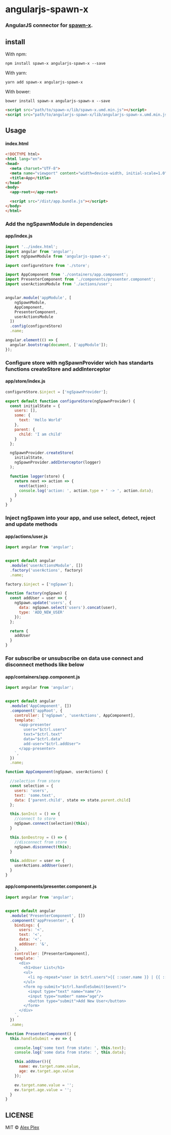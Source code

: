 # angularjs-spawn-x
### AngularJS connector for [spawn-x](https://github.com/atellmer/spawn-x).


## install
With npm:
```
npm install spawn-x angularjs-spawn-x --save
```
With yarn:
```
yarn add spawn-x angularjs-spawn-x
```
With bower:
```
bower install spawn-x angularjs-spawn-x --save
```
```html
<script src="path/to/spawn-x/lib/spawn-x.umd.min.js"></script>
<script src="path/to/angularjs-spawn-x/lib/angularjs-spawn-x.umd.min.js"></script>
```


## Usage

#### index.html
```html
<!DOCTYPE html>
<html lang="en">
<head>
  <meta charset="UTF-8">
  <meta name="viewport" content="width=device-width, initial-scale=1.0">
  <title>App</title>
</head>
<body>
  <app-root></app-root>

  <script src="/dist/app.bundle.js"></script>
</body>
</html>
```

### Add the ngSpawnModule in dependencies
#### app/index.js
```javascript
import '../index.html';
import angular from 'angular';
import ngSpawnModule from 'angularjs-spawn-x';

import configureStore from './store';

import AppComponent from './containers/app.component';
import PresenterComponent from './components/presenter.component';
import userActionsModule from './actions/user';


angular.module('appModule', [
    ngSpawnModule,
    AppComponent,
    PresenterComponent,
    userActionsModule
  ])
  .config(configureStore)
  .name;

angular.element(() => {
  angular.bootstrap(document, ['appModule']);
});
```
### Configure store with ngSpawnProvider wich has standarts functions createStore and addInterceptor
#### app/store/index.js
```javascript
configureStore.$inject = ['ngSpawnProvider'];

export default function configureStore(ngSpawnProvider) {
  const initialState = {
    users: [],
    some: {
      text: 'Hello World'
    },
    parent: {
      child: 'I am child'
    }
  };

  ngSpawnProvider.createStore(
    initialState,
    ngSpawnProvider.addInterceptor(logger)
  );

  function logger(store) {
    return next => action => {
      next(action);
      console.log('action: ', action.type + ' -> ', action.data);
    }
  }
}
```

### Inject ngSpawn into your app, and use select, detect, reject and update methods
#### app/actions/user.js
```javascript
import angular from 'angular';


export default angular
  .module('userActionsModule', [])
  .factory('userActions', factory)
  .name;

factory.$inject = ['ngSpawn'];

function factory(ngSpawn) {
  const addUser = user => {
    ngSpawn.update('users', {
      data: ngSpawn.select('users').concat(user),
      type: 'ADD_NEW_USER'
    });
  };

  return {
    addUser
  }
}
```
### For subscribe or unsubscribe on data use connect and disconnect methods like below
#### app/containers/app.component.js
```javascript
import angular from 'angular';


export default angular
  .module('AppComponent', [])
  .component('appRoot', {
    controller: ['ngSpawn', 'userActions', AppComponent],
    template: `
      <app-presenter
        users="$ctrl.users"
        text="$ctrl.text"
        data="$ctrl.data"
        add-user="$ctrl.addUser">
      </app-presenter>
    `,
  })
  .name;

function AppComponent(ngSpawn, userActions) {

  //selection from store
  const selection = {
    users: 'users',
    text: 'some.text',
    data: ['parent.child', state => state.parent.child]
  };

  this.$onInit = () => {
    //connect to store
    ngSpawn.connect(selection)(this);
  }

  this.$onDestroy = () => {
    //disconnect from store
    ngSpawn.disconnect(this);
  }

  this.addUser = user => {
    userActions.addUser(user);
  }
}
```

#### app/components/presenter.component.js
```javascript
import angular from 'angular';


export default angular
  .module('PresenterComponent', [])
  .component('appPresenter', {
    bindings: {
      users: '<',
      text: '<',
      data: '<',
      addUser: '&',
    },
    controller: [PresenterComponent],
    template: `
      <div>
        <h1>User List</h1>
        <ul>
          <li ng-repeat="user in $ctrl.users">{{ ::user.name }} | {{ ::user.age }}</li>
        </ul>
        <form ng-submit="$ctrl.handleSubmit($event)">
          <input type="text" name="name"/>
          <input type="number" name="age"/>
          <button type="submit">Add New User</button>
        </form>
      </div>
    `,
  })
  .name;

function PresenterComponent() {
  this.handleSubmit = ev => {

    console.log('some text from state: ', this.text);
    console.log('some data from state: ', this.data);

    this.addUser()({
      name: ev.target.name.value,
      age: ev.target.age.value
    });

    ev.target.name.value = '';
    ev.target.age.value = '';
  }
}
```

## LICENSE

MIT © [Alex Plex](https://github.com/atellmer)